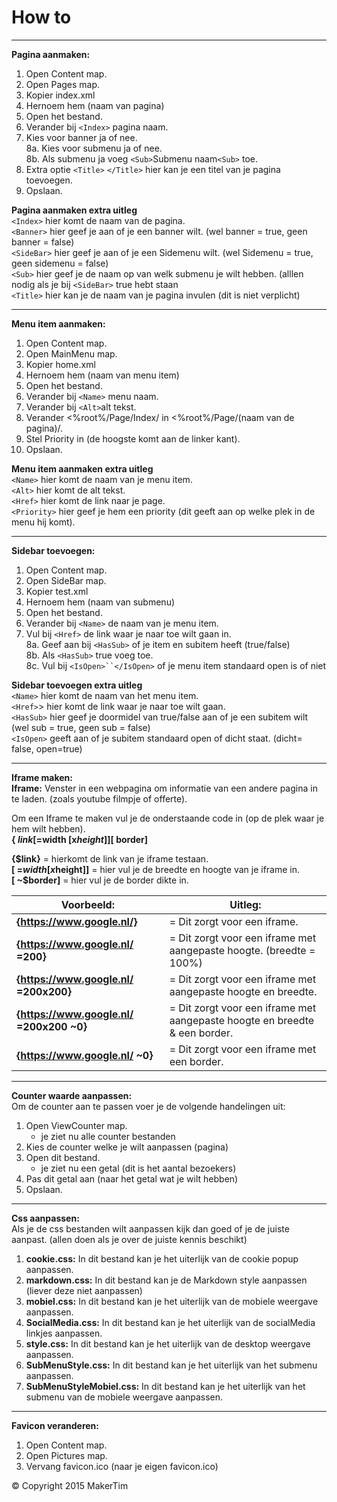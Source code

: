 # How to
---
**Pagina aanmaken:**  
1. Open Content map.  
2. Open Pages map.  
3. Kopier index.xml  
4. Hernoem hem (naam van pagina)  
5. Open het bestand.  
6. Verander bij `<Index>` pagina naam.   
7. Kies voor banner ja of nee.  
8a. Kies voor submenu ja of nee.  
8b. Als submenu ja voeg `<Sub>`Submenu naam`<Sub>` toe.  
9. Extra optie `<Title>` `</Title>` hier kan je een titel van je pagina toevoegen.  
10. Opslaan.  

**Pagina aanmaken extra uitleg**   
`<Index>` hier komt de naam van de pagina.  
`<Banner>` hier geef je aan of je een banner wilt. (wel banner = true, geen banner = false)  
`<SideBar>` hier geef je aan of je een Sidemenu wilt. (wel Sidemenu = true, geen sidemenu = false)   
`<Sub>`   hier geef je de naam op van welk submenu je wilt hebben. (alllen nodig als je bij `<SideBar>` true hebt staan  
`<Title>` hier kan je de naam van je pagina invulen (dit is niet verplicht)

---
**Menu item aanmaken:**  
1. Open Content map.  
2. Open MainMenu map.  
3. Kopier home.xml  
4. Hernoem hem (naam van menu item)  
5. Open het bestand.  
6. Verander bij `<Name>` menu naam.  
7. Verander bij `<Alt>`alt tekst.   
8. Verander <%root%/Page/Index/ in <%root%/Page/(naam van de pagina)/.  
9. Stel Priority in (de hoogste komt aan de linker kant).  
10. Opslaan.

**Menu item aanmaken extra uitleg**   
`<Name>`  hier komt de naam van je menu item.  
`<Alt>`  hier komt de alt tekst.  
`<Href>`  hier komt de link naar je page.  
`<Priority>` hier geef je hem een priority (dit geeft aan op welke plek in de menu hij komt).

---

**Sidebar toevoegen:**    
1. Open Content map.  
2. Open SideBar map.  
3. Kopier test.xml  
4. Hernoem hem (naam van submenu)  
5. Open het bestand.   
6. Verander bij `<Name>` de naam van je menu item.  
7. Vul bij `<Href>` de link waar je naar toe wilt gaan in.  
8a. Geef aan bij `<HasSub>` of je item en subitem heeft (true/false)  
8b. Als `<HasSub>` true voeg <IsOpen></IsOpen> toe.  
8c. Vul bij `<IsOpen>``</IsOpen>` of je menu item standaard open is of niet

**Sidebar toevoegen extra uitleg**  
`<Name>` hier komt de naam van het menu item.  
`<Href>`> hier komt de link waar je naar toe wilt gaan.  
`<HasSub>` hier geef je doormidel van true/false aan of je een subitem wilt (wel sub = true, geen sub = false)   
`<IsOpen>` geeft aan of je subitem standaard open of dicht staat. (dicht= false, open=true)

---

**Iframe maken:**  
**Iframe:** Venster in een webpagina om informatie van een andere pagina in te laden. (zoals youtube filmpje of offerte). 

Om een Iframe te maken vul je de onderstaande code in (op de plek waar je hem wilt hebben).    
**{ $link[ =$width [x$height]][ ~$border]**  

**{$link}** 				= hierkomt de link van je iframe testaan.  
**[ =$width [x$height]]**  	= hier vul je de breedte en hoogte van je iframe in.  
**[ ~$border]** 			= hier vul je de border dikte in.  


|**Voorbeeld:**  					   	   | **Uitleg:**  																|
|------------------------------------------|----------------------------------------------------------------------------|
| **{https://www.google.nl/}**             | = Dit zorgt voor een iframe.                                               |
| **{https://www.google.nl/ =200}**    	   | = Dit zorgt voor een iframe met aangepaste hoogte. (breedte = 100%)        |
| **{https://www.google.nl/ =200x200}**    | = Dit zorgt voor een iframe met aangepaste hoogte en breedte.              |
| **{https://www.google.nl/ =200x200 ~0}** | = Dit zorgt voor een iframe met aangepaste hoogte en breedte & een border. |
| **{https://www.google.nl/ ~0}**          | = Dit zorgt voor een iframe met  een border.                               |    
                        
---
 
**Counter waarde aanpassen:**  
Om de counter aan te passen voer je de volgende handelingen uit:  
1. Open ViewCounter map.  
	* je ziet nu alle counter bestanden  
2. Kies de counter welke je wilt aanpassen (pagina)  
3. Open dit bestand.  
	* je ziet nu een getal (dit is het aantal bezoekers)   
4. Pas dit getal aan (naar het getal wat je wilt hebben)  
5. Opslaan.

---

**Css aanpassen:**  
Als je de css bestanden wilt aanpassen kijk dan goed of je de juiste aanpast. (allen doen als je over de juiste kennis beschikt)  
1. **cookie.css:** In dit bestand kan je het uiterlijk van de cookie popup aanpassen.  
2. **markdown.css:** In dit bestand kan je de Markdown style aanpassen (liever deze niet aanpassen)   
3. **mobiel.css:** In dit bestand kan je het uiterlijk van de mobiele weergave aanpassen.   
4. **SocialMedia.css:**  In dit bestand kan je het uiterlijk van de socialMedia linkjes   aanpassen.   
5. **style.css:**  In dit bestand kan je het uiterlijk van de desktop weergave aanpassen.  
6. **SubMenuStyle.css:**  In dit bestand kan je het uiterlijk van het submenu aanpassen.  
7. **SubMenuStyleMobiel.css:**  In dit bestand kan je het uiterlijk van het submenu van de mobiele weergave aanpassen.  

---

**Favicon veranderen:**    
1. Open Content map.  
2. Open Pictures map.  
3. Vervang favicon.ico (naar je eigen favicon.ico)

© Copyright 2015 MakerTim